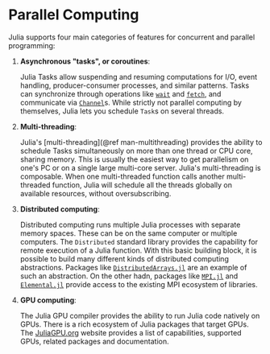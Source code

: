 # Parallel Computing

Julia supports four main categories of features for concurrent and parallel programming:

1. **Asynchronous "tasks", or coroutines**:

    Julia Tasks allow suspending and resuming computations
    for I/O, event handling, producer-consumer processes, and similar patterns.
    Tasks can synchronize through operations like [`wait`](@ref) and [`fetch`](@ref), and
    communicate via [`Channel`](@ref)s. While strictly not parallel computing by themselves,
    Julia lets you schedule `Task`s on several threads.

2. **Multi-threading**:

    Julia's [multi-threading](@ref man-multithreading) provides the ability to schedule Tasks 
    simultaneously on more than one thread or CPU core, sharing memory. This is usually the easiest way
    to get parallelism on one's PC or on a single large multi-core server. Julia's multi-threading
    is composable. When one multi-threaded function calls another multi-threaded function, Julia
    will schedule all the threads globally on available resources, without oversubscribing.

3. **Distributed computing**:

    Distributed computing runs multiple Julia processes with separate memory spaces. These can be on the same
    computer or multiple computers. The `Distributed` standard library provides the capability for remote execution
    of a Julia function. With this basic building block, it is possible to build many different kinds of
    distributed computing abstractions. Packages like [`DistributedArrays.jl`](https://github.com/JuliaParallel/DistributedArrays.jl)
    are an example of such an abstraction. On the other hadn, packages like [`MPI.jl`](https://github.com/JuliaParallel/MPI.jl) and
    [`Elemental.jl`](https://github.com/JuliaParallel/Elemental.jl) provide access to the existing MPI ecosystem of libraries.

4. **GPU computing**:

    The Julia GPU compiler provides the ability to run Julia code natively on GPUs. There
    is a rich ecosystem of Julia packages that target GPUs. The [JuliaGPU.org](https://juliagpu.org)
    website provides a list of capabilities, supported GPUs, related packages and documentation.
